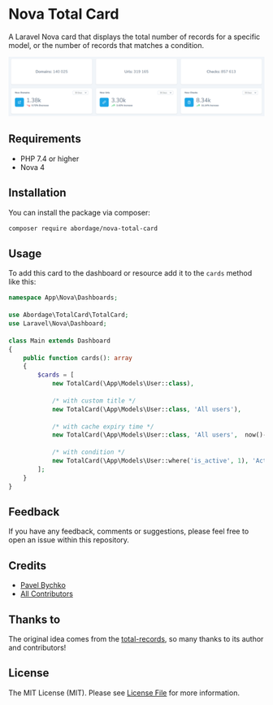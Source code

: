 # Nova Total Card

A Laravel Nova card that displays the total number of records for a specific model, or the number of records that matches a condition.

<p style="text-align: center;" align="center">

<img alt="Laravel Last-Modified" src="https://github.com/abordage/nova-total-card/blob/master/docs/images/abordage-nova-total-card-screenshot.png?raw=true">

</p>

[//]: # ()
[//]: # ()
[//]: # (<p style="text-align: center;" align="center">)

[//]: # ()
[//]: # (<a href="https://packagist.org/packages/abordage/nova-total-card" title="Packagist version">)

[//]: # (    <img alt="Packagist Version" src="https://img.shields.io/packagist/v/abordage/nova-total-card">)

[//]: # (</a>)

[//]: # ()
[//]: # (<a href="https://github.com/abordage/nova-total-card/actions/workflows/tests.yml" title="GitHub Tests Status">)

[//]: # (    <img alt="GitHub Tests Status" src="https://img.shields.io/github/workflow/status/abordage/nova-total-card/Tests?label=tests">)

[//]: # (</a>)

[//]: # ()
[//]: # (<a href="https://github.com/abordage/nova-total-card/actions/workflows/php-cs-fixer.yml" title="GitHub Code Style Status">)

[//]: # (    <img alt="GitHub Code Style Status" src="https://img.shields.io/github/workflow/status/abordage/nova-total-card/PHP%20CS%20Fixer?label=code%20style">)

[//]: # (</a>)

[//]: # ()
[//]: # (<a href="https://www.php.net/" title="PHP version">)

[//]: # (    <img alt="PHP Version Support" src="https://img.shields.io/packagist/php-v/abordage/nova-total-card">)

[//]: # (</a>)

[//]: # ()
[//]: # (<a href="https://github.com/abordage/nova-total-card/blob/master/LICENSE.md" title="License">)

[//]: # (    <img alt="License" src="https://img.shields.io/github/license/abordage/nova-total-card">)

[//]: # (</a>)

[//]: # ()
[//]: # (</p>)

## Requirements
- PHP 7.4 or higher
- Nova 4

## Installation

You can install the package via composer:

```bash
composer require abordage/nova-total-card
```

## Usage

To add this card to the dashboard or resource add it to the `cards` method like this:

```php
namespace App\Nova\Dashboards;

use Abordage\TotalCard\TotalCard;
use Laravel\Nova\Dashboard;

class Main extends Dashboard
{
    public function cards(): array
    {
        $cards = [
            new TotalCard(\App\Models\User::class),
            
            /* with custom title */
            new TotalCard(\App\Models\User::class, 'All users'),
            
            /* with cache expiry time */
            new TotalCard(\App\Models\User::class, 'All users',  now()->addHour()),
            
            /* with condition */
            new TotalCard(\App\Models\User::where('is_active', 1), 'Active users',  now()->addHour()),
        ];
    }
}
```

## Feedback
If you have any feedback, comments or suggestions, please feel free to open an issue within this repository.

## Credits

- [Pavel Bychko](https://github.com/abordage)
- [All Contributors](../../contributors)

## Thanks to
The original idea comes from the [total-records](https://github.com/techouse/total-records), so many thanks to its author and contributors!

## License

The MIT License (MIT). Please see [License File](LICENSE.md) for more information.
